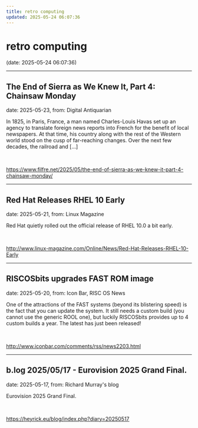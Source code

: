 ```yaml
---
title: retro computing
updated: 2025-05-24 06:07:36
---
```


# retro computing

(date: 2025-05-24 06:07:36)

---

## The End of Sierra as We Knew It, Part 4: Chainsaw Monday

date: 2025-05-23, from: Digital Antiquarian

In 1825, in Paris, France, a man named Charles-Louis Havas set up an agency to translate foreign news reports into French for the benefit of local newspapers. At that time, his country along with the rest of the Western world stood on the cusp of far-reaching changes. Over the next few decades, the railroad and [&#8230;] 

<br> 

<https://www.filfre.net/2025/05/the-end-of-sierra-as-we-knew-it-part-4-chainsaw-monday/>

---

## Red Hat Releases RHEL 10 Early

date: 2025-05-21, from: Linux Magazine

<p>Red Hat quietly rolled out the official release of RHEL 10.0 a bit early.</p> 

<br> 

<http://www.linux-magazine.com/Online/News/Red-Hat-Releases-RHEL-10-Early>

---

## RISCOSbits upgrades FAST ROM image

date: 2025-05-20, from: Icon Bar, RISC OS News

One of the attractions of the FAST systems (beyond its blistering speed) is the fact that you can update the system. It still needs a custom build (you cannot use the generic ROOL one), but luckily RISCOSbits provides up to 4 custom builds a year. The latest has just been released! 

<br> 

<http://www.iconbar.com/comments/rss/news2203.html>

---

## b.log 2025/05/17 - Eurovision 2025 Grand Final.

date: 2025-05-17, from: Richard Murray's blog

Eurovision 2025 Grand Final. 

<br> 

<https://heyrick.eu/blog/index.php?diary=20250517>

